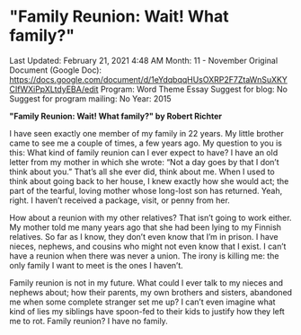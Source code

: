# "Family Reunion: Wait! What family?"

Last Updated: February 21, 2021 4:48 AM
Month: 11 - November
Original Document (Google Doc): https://docs.google.com/document/d/1eYdqbqqHUsOXRP2F7ZtaWnSuXKYCIfWXiPpXLtdyEBA/edit
Program: Word Theme Essay
Suggest for blog: No
Suggest for program mailing: No
Year: 2015

**"Family Reunion: Wait! What family?" by Robert Richter**

I have seen exactly one member of my family in 22 years. My little brother came to see me a couple of times, a few years ago. My question to you is this: What kind of family reunion can I ever expect to have? I have an old letter from my mother in which she wrote: “Not a day goes by that I don’t think about you.” That’s all she ever did, think about me. When I used to think about going back to her house, I knew exactly how she would act; the part of the tearful, loving mother whose long-lost son has returned. Yeah, right. I haven’t received a package, visit, or penny from her.

How about a reunion with my other relatives? That isn’t going to work either. My mother told me many years ago that she had been lying to my Finnish relatives. So far as I know, they don’t even know that I’m in prison. I have nieces, nephews, and cousins who might not even know that I exist. I can’t have a reunion when there was never a union. The irony is killing me: the only family I want to meet is the ones I haven’t.

Family reunion is not in my future. What could I ever talk to my nieces and nephews about; how their parents, my own brothers and sisters, abandoned me when some complete stranger set me up? I can’t even imagine what kind of lies my siblings have spoon-fed to their kids to justify how they left me to rot. Family reunion? I have no family.